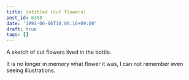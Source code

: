 ```yaml
---
title: Untitled (cut flowers)
post_id: 6388
date: '1991-06-06T10:00:16+09:00'
draft: true
tags: []
---
```


A sketch of cut flowers lived in the bottle.

It is no longer in memory what flower it was, I can not remember even seeing illustrations.
